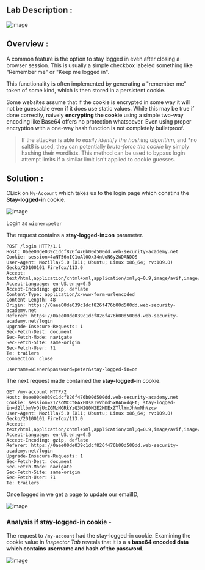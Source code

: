 ## Lab Description :

![image](https://github.com/sh3bu/Portswigger_labs/assets/67383098/6fba9ea2-8a18-4fc8-bd4c-ae3094bf98dc)

## Overview :

A common feature is the option to stay logged in even after closing a browser session. This is usually a simple checkbox labeled something like "Remember me" or "Keep me logged in".

This functionality is often implemented by generating a "remember me" token of some kind, which is then stored in a persistent cookie.

Some websites assume that if the cookie is encrypted in some way it will not be guessable even if it does use static values. While this may be true if done correctly, naively **encrypting the cookie** using a simple two-way encoding like Base64 offers no protection whatsoever. Even using proper encryption with a one-way hash function is not completely bulletproof.

> If the attacker is able to *easily identify the hashing algorithm*, and *no salt8 is used, they can potentially *brute-force the cookie* by simply 
> hashing their wordlists. This method can be used to bypass login attempt limits if a similar limit isn't applied to cookie guesses. 

## Solution :

CLick on `My-Account` which takes us to the login page which conatins the **Stay-logged-in** cookie. 

![image](https://github.com/sh3bu/Portswigger_labs/assets/67383098/9935a449-df73-41a9-bd8f-cda6907ec58e)

Login as `wiener:peter`

The request contains a **stay-logged-in=on** parameter.

```http
POST /login HTTP/1.1
Host: 0aee00de039c1dcf826f476b00d500dd.web-security-academy.net
Cookie: session=4aNT56nIC1uAl0Qx34nUoN6y2WDANDOS
User-Agent: Mozilla/5.0 (X11; Ubuntu; Linux x86_64; rv:109.0) Gecko/20100101 Firefox/113.0
Accept: text/html,application/xhtml+xml,application/xml;q=0.9,image/avif,image/webp,*/*;q=0.8
Accept-Language: en-US,en;q=0.5
Accept-Encoding: gzip, deflate
Content-Type: application/x-www-form-urlencoded
Content-Length: 48
Origin: https://0aee00de039c1dcf826f476b00d500dd.web-security-academy.net
Referer: https://0aee00de039c1dcf826f476b00d500dd.web-security-academy.net/login
Upgrade-Insecure-Requests: 1
Sec-Fetch-Dest: document
Sec-Fetch-Mode: navigate
Sec-Fetch-Site: same-origin
Sec-Fetch-User: ?1
Te: trailers
Connection: close

username=wiener&password=peter&stay-logged-in=on
```

The next request made contained the **stay-logged-in** cookie.

```http
GET /my-account HTTP/2
Host: 0aee00de039c1dcf826f476b00d500dd.web-security-academy.net
Cookie: session=21ZsoMCCtGAxPDsKIvVbnd5xRAGxdqEt; stay-logged-in=d2llbmVyOjUxZGMzMGRkYzQ3M2Q0M2E2MDExZTllYmJhNmNhNzcw
User-Agent: Mozilla/5.0 (X11; Ubuntu; Linux x86_64; rv:109.0) Gecko/20100101 Firefox/113.0
Accept: text/html,application/xhtml+xml,application/xml;q=0.9,image/avif,image/webp,*/*;q=0.8
Accept-Language: en-US,en;q=0.5
Accept-Encoding: gzip, deflate
Referer: https://0aee00de039c1dcf826f476b00d500dd.web-security-academy.net/login
Upgrade-Insecure-Requests: 1
Sec-Fetch-Dest: document
Sec-Fetch-Mode: navigate
Sec-Fetch-Site: same-origin
Sec-Fetch-User: ?1
Te: trailers
```

Once logged in we get a page to update our emailID,

![image](https://github.com/sh3bu/Portswigger_labs/assets/67383098/c3e502a4-8669-449b-9a25-b8ee1d382ac5)

### Analysis if stay-logged-in cookie -

The request to `/my-account` had the stay-logged-in cookie. Examining the cookie value in *Inspector Tab* reveals that it is a a **base64 encoded data which contains username and hash of the password**.

![image](https://github.com/sh3bu/Portswigger_labs/assets/67383098/a852488d-6a9e-4a4f-8894-d403e31c2a3f)






